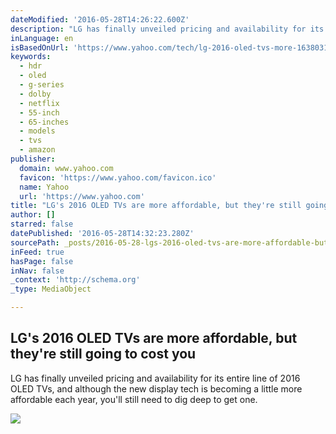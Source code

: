 ```yaml
---
dateModified: '2016-05-28T14:26:22.600Z'
description: "LG has finally unveiled pricing and availability for its entire line of 2016 OLED TVs, and although the new display tech is becoming a little more affordable each year, you'll still need to dig deep to get one."
inLanguage: en
isBasedOnUrl: 'https://www.yahoo.com/tech/lg-2016-oled-tvs-more-163803179.html'
keywords:
  - hdr
  - oled
  - g-series
  - dolby
  - netflix
  - 55-inch
  - 65-inches
  - models
  - tvs
  - amazon
publisher:
  domain: www.yahoo.com
  favicon: 'https://www.yahoo.com/favicon.ico'
  name: Yahoo
  url: 'https://www.yahoo.com'
title: "LG's 2016 OLED TVs are more affordable, but they're still going to cost you"
author: []
starred: false
datePublished: '2016-05-28T14:32:23.280Z'
sourcePath: _posts/2016-05-28-lgs-2016-oled-tvs-are-more-affordable-but-theyre-still-go.md
inFeed: true
hasPage: false
inNav: false
_context: 'http://schema.org'
_type: MediaObject

---
```

<article style=""><h1>LG's 2016 OLED TVs are more affordable, but they're still going to cost you</h1><p>LG has finally unveiled pricing and availability for its entire line of 2016 OLED TVs, and although the new display tech is becoming a little more affordable each year, you'll still need to dig deep to get one.</p><img src="https://s.yimg.com/uu/api/res/1.2/dHIx5z3Gd5nt.vs3c_YivA--/aD02MTU7dz0xMDkzO3NtPTE7YXBwaWQ9eXRhY2h5b24-/http://media.zenfs.com/en-US/homerun/digital_trends_973/68372fee45740a8dc6a6463c3be9f923" /></article>